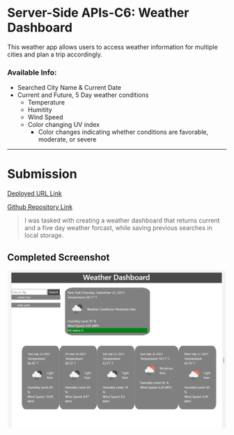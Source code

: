 # Server-Side APIs-C6: Weather Dashboard

This weather app allows users to access weather information for multiple cities and plan a trip accordingly.

### Available Info:
* Searched City Name & Current Date
* Current and Future, 5 Day weather conditions
  - Temperature
  - Humitity
  - Wind Speed
  - Color changing UV index
    * Color changes indicating whether conditions are favorable, moderate, or severe

--- 
# Submission  

[Deployed URL Link](https://seifenan.github.io/c6-weather-dashboard/) 

[Github Repository Link](https://github.com/Seifenan/c6-weather-dashboard) 

>I was tasked with creating a weather dashboard that returns current and a five day weather forcast, while saving previous searches in local storage.

## Completed Screenshot

<img src="assets\images\screenshot.png">
